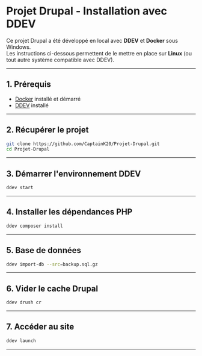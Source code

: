 
# Projet Drupal - Installation avec DDEV

Ce projet Drupal a été développé en local avec **DDEV** et **Docker** sous Windows.  
Les instructions ci-dessous permettent de le mettre en place sur **Linux** (ou tout autre système compatible avec DDEV).

---

## 1. Prérequis

- [Docker](https://ddev.readthedocs.io/en/stable/users/install/docker-installation/) installé et démarré
- [DDEV](https://ddev.readthedocs.io/en/stable/users/install/ddev-installation/#ddev-installation-linux) installé

---

## 2. Récupérer le projet

```bash
git clone https://github.com/CaptainK20/Projet-Drupal.git
cd Projet-Drupal
````

---

## 3. Démarrer l'environnement DDEV

```bash
ddev start
```

---

## 4. Installer les dépendances PHP

```bash
ddev composer install
```

---

## 5. Base de données

```bash
ddev import-db --src=backup.sql.gz
```

---

## 6. Vider le cache Drupal

```bash
ddev drush cr
```

---

## 7. Accéder au site

```bash
ddev launch
```
---

